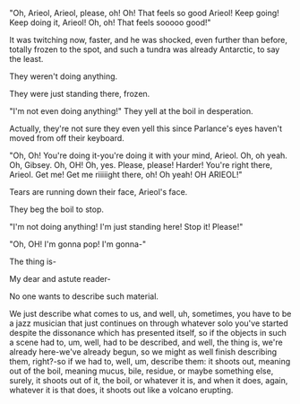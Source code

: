 "Oh, Arieol, Arieol, please, oh! Oh! That feels so good Arieol! Keep going! Keep doing it, Arieol! Oh, oh! That feels sooooo good!"

It was twitching now, faster, and he was shocked, even further than before, totally frozen to the spot, and such a tundra was already Antarctic, to say the least.

They weren't doing anything.

They were just standing there, frozen.

"I'm not even doing anything!" They yell at the boil in desperation.

Actually, they're not sure they even yell this since Parlance's eyes haven't moved from off their keyboard.

"Oh, Oh! You're doing it-you're doing it with your mind, Arieol. Oh, oh yeah. Oh, Gibsey. Oh, OH! Oh, yes. Please, please! Harder! You're right there, Arieol. Get me! Get me riiiiight there, oh! Oh yeah! OH ARIEOL!"

Tears are running down their face, Arieol's face.

They beg the boil to stop.

"I'm not doing anything! I'm just standing here! Stop it! Please!"

"Oh, OH! I'm gonna pop! I'm gonna-"

The thing is-

My dear and astute reader-

No one wants to describe such material.

We just describe what comes to us, and well, uh, sometimes, you have to be a jazz musician that just continues on through whatever solo you've started despite the dissonance which has presented itself, so if the objects in such a scene had to, um, well, had to be described, and well, the thing is, we're already here-we've already begun, so we might as well finish describing them, right?-so if we had to, well, um, describe them: it shoots out, meaning out of the boil, meaning mucus, bile, residue, or maybe something else, surely, it shoots out of it, the boil, or whatever it is, and when it does, again, whatever it is that does, it shoots out like a volcano erupting.